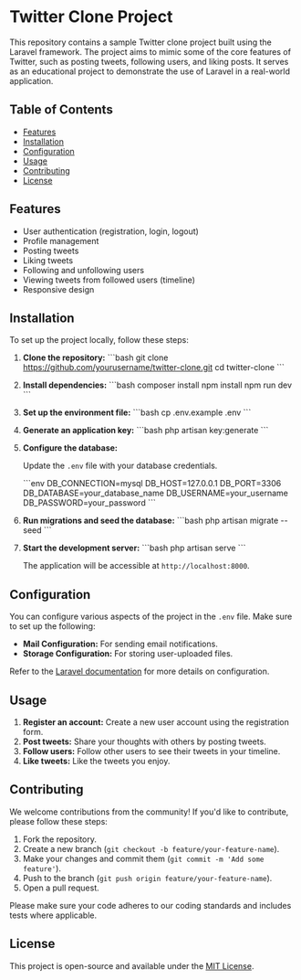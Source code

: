 
# Twitter Clone Project

This repository contains a sample Twitter clone project built using the Laravel framework. The project aims to mimic some of the core features of Twitter, such as posting tweets, following users, and liking posts. It serves as an educational project to demonstrate the use of Laravel in a real-world application.

## Table of Contents

- [Features](#features)
- [Installation](#installation)
- [Configuration](#configuration)
- [Usage](#usage)
- [Contributing](#contributing)
- [License](#license)

## Features

- User authentication (registration, login, logout)
- Profile management
- Posting tweets
- Liking tweets
- Following and unfollowing users
- Viewing tweets from followed users (timeline)
- Responsive design

## Installation

To set up the project locally, follow these steps:

1. **Clone the repository:**
   \`\`\`bash
   git clone https://github.com/yourusername/twitter-clone.git
   cd twitter-clone
   \`\`\`

2. **Install dependencies:**
   \`\`\`bash
   composer install
   npm install
   npm run dev
   \`\`\`

3. **Set up the environment file:**
   \`\`\`bash
   cp .env.example .env
   \`\`\`

4. **Generate an application key:**
   \`\`\`bash
   php artisan key:generate
   \`\`\`

5. **Configure the database:**

   Update the `.env` file with your database credentials.

   \`\`\`env
   DB_CONNECTION=mysql
   DB_HOST=127.0.0.1
   DB_PORT=3306
   DB_DATABASE=your_database_name
   DB_USERNAME=your_username
   DB_PASSWORD=your_password
   \`\`\`

6. **Run migrations and seed the database:**
   \`\`\`bash
   php artisan migrate --seed
   \`\`\`

7. **Start the development server:**
   \`\`\`bash
   php artisan serve
   \`\`\`

   The application will be accessible at `http://localhost:8000`.

## Configuration

You can configure various aspects of the project in the `.env` file. Make sure to set up the following:

- **Mail Configuration:** For sending email notifications.
- **Storage Configuration:** For storing user-uploaded files.

Refer to the [Laravel documentation](https://laravel.com/docs/8.x) for more details on configuration.

## Usage

1. **Register an account:** Create a new user account using the registration form.
2. **Post tweets:** Share your thoughts with others by posting tweets.
3. **Follow users:** Follow other users to see their tweets in your timeline.
4. **Like tweets:** Like the tweets you enjoy.

## Contributing

We welcome contributions from the community! If you'd like to contribute, please follow these steps:

1. Fork the repository.
2. Create a new branch (`git checkout -b feature/your-feature-name`).
3. Make your changes and commit them (`git commit -m 'Add some feature'`).
4. Push to the branch (`git push origin feature/your-feature-name`).
5. Open a pull request.

Please make sure your code adheres to our coding standards and includes tests where applicable.

## License

This project is open-source and available under the [MIT License](LICENSE).
